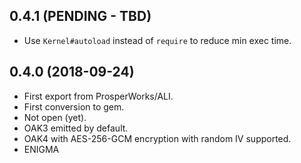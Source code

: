 ## 0.4.1 (PENDING - TBD)
 - Use `Kernel#autoload` instead of `require` to reduce min exec time.


## 0.4.0 (2018-09-24)

- First export from ProsperWorks/ALI.
- First conversion to gem.
- Not open (yet).
- OAK3 emitted by default.
- OAK4 with AES-256-GCM encryption with random IV supported.
- ENIGMA
